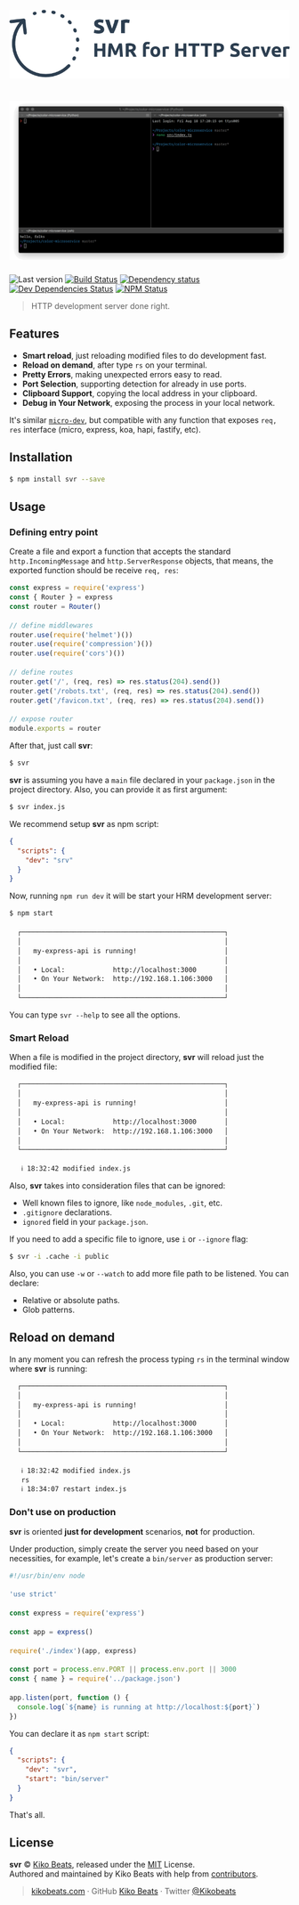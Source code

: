 <h1>
  <br>
  <img src="/static/logo.png" alt="svr">
  <br>
  <br>
  <img src="/demo.gif" alt="svr">
  <br>
</h1>

![Last version](https://img.shields.io/github/tag/Kikobeats/svr.svg?style=flat-square)
[![Build Status](https://img.shields.io/travis/Kikobeats/svr/master.svg?style=flat-square)](https://travis-ci.org/Kikobeats/svr)
[![Dependency status](https://img.shields.io/david/Kikobeats/svr.svg?style=flat-square)](https://david-dm.org/Kikobeats/svr)
[![Dev Dependencies Status](https://img.shields.io/david/dev/Kikobeats/svr.svg?style=flat-square)](https://david-dm.org/Kikobeats/svr#info=devDependencies)
[![NPM Status](https://img.shields.io/npm/dm/svr.svg?style=flat-square)](https://www.npmjs.org/package/svr)

> HTTP development server done right.

## Features

- **Smart reload**, just reloading modified files to do development fast.
- **Reload on demand**, after type `rs` on your terminal.
- **Pretty Errors**, making unexpected errors easy to read.
- **Port Selection**, supporting detection for already in use ports.
- **Clipboard Support**, copying the local address in your clipboard.
- **Debug in Your Network**, exposing the process in your local network.

It's similar [`micro-dev`](https://github.com/zeit/micro-dev), but compatible with any function that exposes `req, res` interface (micro, express, koa, hapi, fastify, etc).

## Installation

```bash
$ npm install svr --save
```

## Usage

### Defining entry point

Create a file and export a function that accepts the standard `http.IncomingMessage` and `http.ServerResponse` objects, that means, the exported function should be receive `req, res`:

```js
const express = require('express')
const { Router } = express
const router = Router()

// define middlewares
router.use(require('helmet')())
router.use(require('compression')())
router.use(require('cors')())

// define routes
router.get('/', (req, res) => res.status(204).send())
router.get('/robots.txt', (req, res) => res.status(204).send())
router.get('/favicon.txt', (req, res) => res.status(204).send())

// expose router
module.exports = router
```

After that, just call **svr**:

```bash
$ svr
```

**svr** is assuming you have a `main` file declared in your `package.json` in the project directory. Also, you can provide it as first argument:

```bash
$ svr index.js
```

We recommend setup **svr** as npm script:

```json
{
  "scripts": {
    "dev": "srv"
  }
}
```

Now, running `npm run dev` it will be start your HRM development server:

```bash
$ npm start

  ┌───────────────────────────────────────────────────┐
  │                                                   │
  │   my-express-api is running!                      │
  │                                                   │
  │   • Local:            http://localhost:3000       │
  │   • On Your Network:  http://192.168.1.106:3000   │
  │                                                   │
  └───────────────────────────────────────────────────┘
```

You can type `svr --help` to see all the options.

### Smart Reload

When a file is modified in the project directory, **svr** will reload just the modified file:

```bash
  ┌───────────────────────────────────────────────────┐
  │                                                   │
  │   my-express-api is running!                      │
  │                                                   │
  │   • Local:            http://localhost:3000       │
  │   • On Your Network:  http://192.168.1.106:3000   │
  │                                                   │
  └───────────────────────────────────────────────────┘

   ℹ 18:32:42 modified index.js
```

Also, **svr** takes into consideration files that can be ignored:

- Well known files to ignore, like `node_modules`, `.git`, etc.
- `.gitignore` declarations.
- `ignored` field in your `package.json`.

If you need to add a specific file to ignore, use `i`  or `--ignore` flag:

```bash
$ svr -i .cache -i public
```

Also, you can use `-w` or `--watch` to add more file path to be listened. You can declare:

- Relative or absolute paths.
- Glob patterns.

## Reload on demand

In any moment you can refresh the process typing `rs` in the terminal window where **svr** is running:

```bash
  ┌───────────────────────────────────────────────────┐
  │                                                   │
  │   my-express-api is running!                      │
  │                                                   │
  │   • Local:            http://localhost:3000       │
  │   • On Your Network:  http://192.168.1.106:3000   │
  │                                                   │
  └───────────────────────────────────────────────────┘

   ℹ 18:32:42 modified index.js
   rs
   ℹ 18:34:07 restart index.js
```

### Don't use on production

**svr** is oriented **just for development** scenarios, **not** for production.

Under production, simply create the server you need based on your necessities, for example, let's create a `bin/server` as production server:

```js
#!/usr/bin/env node

'use strict'

const express = require('express')

const app = express()

require('./index')(app, express)

const port = process.env.PORT || process.env.port || 3000
const { name } = require('../package.json')

app.listen(port, function () {
  console.log(`${name} is running at http://localhost:${port}`)
})
```

You can declare it as `npm start` script:

```json
{
  "scripts": {
    "dev": "svr",
    "start": "bin/server"
  }
}
```

That's all.

## License

**svr** © [Kiko Beats](https://kikobeats.com), released under the [MIT](https://github.com/Kikobeats/svr/blob/master/LICENSE.md) License.<br>
Authored and maintained by Kiko Beats with help from [contributors](https://github.com/Kikobeats/svr/contributors).

> [kikobeats.com](https://kikobeats.com) · GitHub [Kiko Beats](https://github.com/Kikobeats) · Twitter [@Kikobeats](https://twitter.com/Kikobeats)
